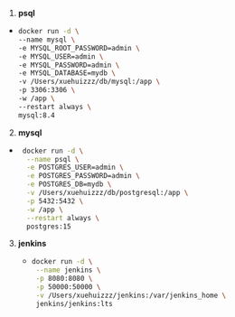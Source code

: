 1. **psql**
  - ```bash
    docker run -d \
    --name mysql \
    -e MYSQL_ROOT_PASSWORD=admin \
    -e MYSQL_USER=admin \
    -e MYSQL_PASSWORD=admin \
    -e MYSQL_DATABASE=mydb \
    -v /Users/xuehuizzz/db/mysql:/app \
    -p 3306:3306 \
    -w /app \
    --restart always \
    mysql:8.4
    ```
2. **mysql**
  - ```bash
     docker run -d \
      --name psql \
      -e POSTGRES_USER=admin \
      -e POSTGRES_PASSWORD=admin \
      -e POSTGRES_DB=mydb \
      -v /Users/xuehuizzz/db/postgresql:/app \
      -p 5432:5432 \
      -w /app \
      --restart always \
      postgres:15
    ```
3. **jenkins**
   - ```bash
     docker run -d \
      --name jenkins \
      -p 8080:8080 \
      -p 50000:50000 \
      -v /Users/xuehuizzz/jenkins:/var/jenkins_home \
      jenkins/jenkins:lts
     ```

